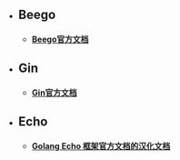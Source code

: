 * ## Beego
  * #### [Beego官方文档](https://beego.me/)
* ## Gin
  * #### [Gin官方文档](https://gin-gonic.com/zh-cn/docs/)
* ## Echo
  * #### [Golang Echo 框架官方文档的汉化文档](http://echo.topgoer.com/)


